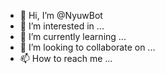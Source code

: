 - 👋 Hi, I’m @NyuwBot
- 👀 I’m interested in ...
- 🌱 I’m currently learning ...
- 💞️ I’m looking to collaborate on ...
- 📫 How to reach me ...

<!---
NyuwBot/NyuwBot is a ✨ special ✨ repository because its `README.md` (this file) appears on your GitHub profile.
You can click the Preview link to take a look at your changes.
--->
